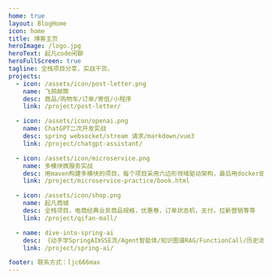 ```yaml
---
home: true
layout: BlogHome
icon: home
title: 博客主页
heroImage: /logo.jpg
heroText: 起凡code闲聊
heroFullScreen: true
tagline: 全栈项目分享，实战干货。
projects:
  - icon: /assets/icon/post-letter.png
    name: 飞鸽邮筒
    desc: 商品/购物车/订单/寄信/小程序
    link: /project/post-letter/

  - icon: /assets/icon/openai.png
    name: ChatGPT二次开发实战
    desc: spring websocket/stream 请求/markdown/vue3
    link: /project/chatgpt-assistant/

  - icon: /assets/icon/microservice.png
    name: 多模块微服务实战
    desc: 用maven构建多模块的项目，每个项目采用六边形领域驱动架构，最后用docker部署
    link: /project/microservice-practice/book.html

  - icon: /assets/icon/shop.png
    name: 起凡商城
    desc: 全栈项目，电商经典业务商品规格，优惠券，订单状态机，支付，拉新营销等等
    link: /project/qifan-mall/

  - name: dive-into-spring-ai
    desc: 《动手学SpringAI》SSE流/Agent智能体/知识图谱RAG/FunctionCall/历史消息/图片生成/图片理解/Embedding/向量库
    link: /project/spring-ai/

footer: 联系方式：ljc666max
---
```


